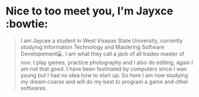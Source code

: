 # Nice to too meet you, I'm Jayxce :bowtie:

> I am Jaycee a student in West Visayas State University, currently studying Information Technology and Mastering Software Developement:computer:.
> I am what they call a jack of all trades master of non. I play games, practice photography and I also do editing, again I am not that good.
> I have been fastinated by computers since I was young but I had no idea how to start up. So here I am now studying my dream coarse and will do my best to program a game 
> and other softwares.


 
